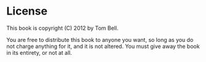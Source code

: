 # License

This book is copyright (C) 2012 by Tom Bell.

You are free to distribute this book to anyone you want, so long as you do not
charge anything for it, and it is not altered. You must give away the book in
its entirety, or not at all.
